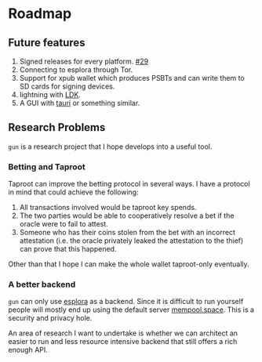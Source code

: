 # Roadmap

## Future features

1. Signed releases for every platform. [#29](https://github.com/LLFourn/gun/issues/29)
2. Connecting to esplora through Tor.
3. Support for xpub wallet which produces PSBTs and can write them to SD cards for signing devices.
4. lightning with [LDK](https://lightningdevkit.org/).
6. A GUI with [tauri](https://github.com/tauri-apps/tauri) or something similar.


## Research Problems

`gun` is a research project that I hope develops into a useful tool.

### Betting and Taproot

Taproot can improve the betting protocol in several ways.
I have a protocol in mind that could achieve the following:

1. All transactions involved would be taproot key spends.
2. The two parties would be able to cooperatively resolve a bet if the oracle were to fail to attest.
3. Someone who has their coins stolen from the bet with an incorrect attestation (i.e. the oracle privately leaked the attestation to the thief) can prove that this happened.

Other than that I hope I can make the whole wallet taproot-only eventually.

### A better backend

`gun` can only use [esplora] as a backend.
Since it is difficult to run yourself people will mostly end up using the default server [mempool.space](https://mempool.space).
This is a security and privacy hole.

An area of research I want to undertake is whether we can architect an easier to run and less resource intensive backend that still offers a rich enough API.


[esplora]: https://github.com/Blockstream/electrs

